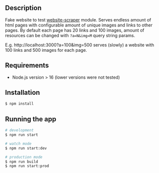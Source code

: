 ## Description

Fake website to test [website-scraper](https://github.com/website-scraper/node-website-scraper) module. 
Serves endless amount of html pages with configurable amount of unique images and links to other pages.
By default each page has 20 links and 100 images, amount of resources can be changed with `?a=N&img=M` query string params. 

E.g. http://localhost:3000?a=100&img=500 serves (slowly) a website with 100 links and 500 images for each page. 

## Requirements

* Node.js version > 16 (lower versions were not tested)

## Installation

```bash
$ npm install
```

## Running the app

```bash
# development
$ npm run start

# watch mode
$ npm run start:dev

# production mode
$ npm run build
$ npm run start:prod
```
